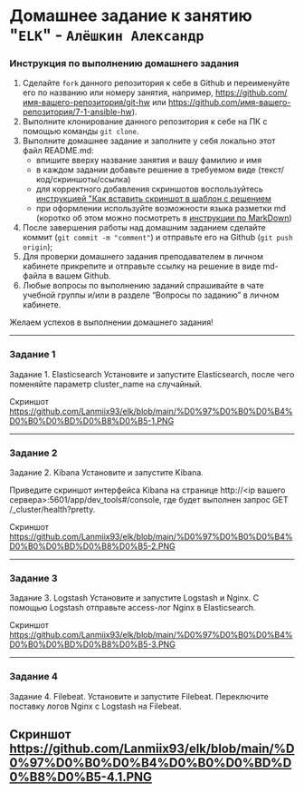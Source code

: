 # Домашнее задание к занятию "`ELK`" - `Алёшкин Александр`


### Инструкция по выполнению домашнего задания

   1. Сделайте `fork` данного репозитория к себе в Github и переименуйте его по названию или номеру занятия, например, https://github.com/имя-вашего-репозитория/git-hw или  https://github.com/имя-вашего-репозитория/7-1-ansible-hw).
   2. Выполните клонирование данного репозитория к себе на ПК с помощью команды `git clone`.
   3. Выполните домашнее задание и заполните у себя локально этот файл README.md:
      - впишите вверху название занятия и вашу фамилию и имя
      - в каждом задании добавьте решение в требуемом виде (текст/код/скриншоты/ссылка)
      - для корректного добавления скриншотов воспользуйтесь [инструкцией "Как вставить скриншот в шаблон с решением](https://github.com/netology-code/sys-pattern-homework/blob/main/screen-instruction.md)
      - при оформлении используйте возможности языка разметки md (коротко об этом можно посмотреть в [инструкции  по MarkDown](https://github.com/netology-code/sys-pattern-homework/blob/main/md-instruction.md))
   4. После завершения работы над домашним заданием сделайте коммит (`git commit -m "comment"`) и отправьте его на Github (`git push origin`);
   5. Для проверки домашнего задания преподавателем в личном кабинете прикрепите и отправьте ссылку на решение в виде md-файла в вашем Github.
   6. Любые вопросы по выполнению заданий спрашивайте в чате учебной группы и/или в разделе “Вопросы по заданию” в личном кабинете.
   
Желаем успехов в выполнении домашнего задания!

---

### Задание 1

Задание 1. Elasticsearch
Установите и запустите Elasticsearch, после чего поменяйте параметр cluster_name на случайный.

Скриншот https://github.com/Lanmiix93/elk/blob/main/%D0%97%D0%B0%D0%B4%D0%B0%D0%BD%D0%B8%D0%B5-1.PNG


---

### Задание 2

Задание 2. Kibana
Установите и запустите Kibana.

Приведите скриншот интерфейса Kibana на странице http://<ip вашего сервера>:5601/app/dev_tools#/console, где будет выполнен запрос GET /_cluster/health?pretty.

Скриншот https://github.com/Lanmiix93/elk/blob/main/%D0%97%D0%B0%D0%B4%D0%B0%D0%BD%D0%B8%D0%B5-2.PNG

---

### Задание 3

Задание 3. Logstash
Установите и запустите Logstash и Nginx. С помощью Logstash отправьте access-лог Nginx в Elasticsearch.

Скриншот https://github.com/Lanmiix93/elk/blob/main/%D0%97%D0%B0%D0%B4%D0%B0%D0%BD%D0%B8%D0%B5-3.PNG

---
### Задание 4

Задание 4. Filebeat.
Установите и запустите Filebeat. Переключите поставку логов Nginx с Logstash на Filebeat.

Скриншот https://github.com/Lanmiix93/elk/blob/main/%D0%97%D0%B0%D0%B4%D0%B0%D0%BD%D0%B8%D0%B5-4.1.PNG
---
